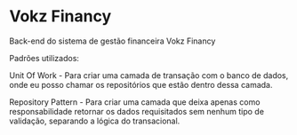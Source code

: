 # Vokz Financy

Back-end do sistema de gestão financeira Vokz Financy

Padrões utilizados:

Unit Of Work - Para criar uma camada de transação com o banco de dados, onde eu posso chamar os repositórios que estão dentro dessa camada.

Repository Pattern - Para criar uma camada que deixa apenas como responsabilidade retornar os dados requisitados sem nenhum tipo de validação, separando a lógica do transacional.
